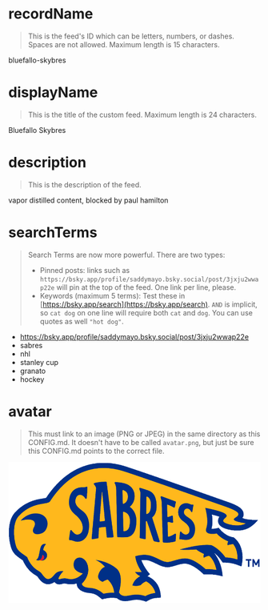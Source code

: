 
# recordName

> This is the feed's ID which can be letters, numbers, or dashes. Spaces are not allowed. Maximum length is 15 characters.

bluefallo-skybres

# displayName

> This is the title of the custom feed. Maximum length is 24 characters.

Bluefallo Skybres

# description

> This is the description of the feed.

vapor distilled content, blocked by paul hamilton

# searchTerms

> Search Terms are now more powerful. There are two types:
>
> - Pinned posts: links such as `https://bsky.app/profile/saddymayo.bsky.social/post/3jxju2wwap22e` will pin at the top of the feed. One link per line, please.
> - Keywords (maximum 5 terms): Test these in [https://bsky.app/search](https://bsky.app/search). `AND` is implicit, so `cat dog` on one line will require both `cat` and `dog`. You can use quotes as well `"hot dog"`.
>

- https://bsky.app/profile/saddymayo.bsky.social/post/3jxju2wwap22e
- sabres
- nhl
- stanley cup
- granato
- hockey

# avatar

> This must link to an image (PNG or JPEG) in the same directory as this CONFIG.md. It doesn't have to be called `avatar.png`, but just be sure this CONFIG.md points to the correct file.

![](sabres.png)
